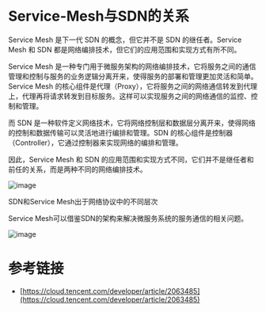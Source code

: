 # Service-Mesh与SDN的关系

Service Mesh 是下一代 SDN 的概念，但它并不是 SDN 的继任者。Service Mesh 和 SDN 都是网络编排技术，但它们的应用范围和实现方式有所不同。

Service Mesh 是一种专门用于微服务架构的网络编排技术，它将服务之间的通信管理和控制与服务的业务逻辑分离开来，使得服务的部署和管理更加灵活和简单。Service Mesh 的核心组件是代理（Proxy），它将服务之间的网络通信转发到代理上，代理再将请求转发到目标服务。这样可以实现服务之间的网络通信的监控、控制和管理。

而 SDN 是一种软件定义网络技术，它将网络控制层和数据层分离开来，使得网络的控制和数据传输可以灵活地进行编排和管理。SDN 的核心组件是控制器（Controller），它通过控制器来实现网络的编排和管理。

因此，Service Mesh 和 SDN 的应用范围和实现方式不同，它们并不是继任者和前任的关系，而是两种不同的网络编排技术。

![image](https://github.com/user-attachments/assets/947fe113-588e-472c-ae1d-69fcc4c63ec9)

SDN和Service Mesh出于网络协议中的不同层次

Service Mesh可以借鉴SDN的架构来解决微服务系统的服务通信的相关问题。

![image](https://github.com/user-attachments/assets/88df8369-6d26-4c2d-9e4c-e14da2acbe90)


# 参考链接

- [https://cloud.tencent.com/developer/article/2063485](https://cloud.tencent.com/developer/article/2063485)

